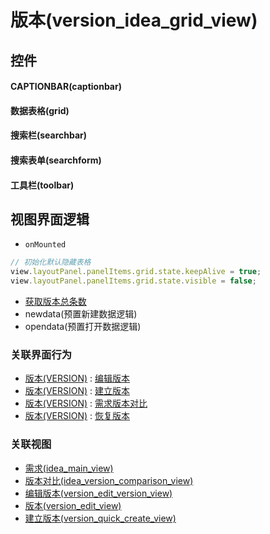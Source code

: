 # 版本(version_idea_grid_view)  <!-- {docsify-ignore-all} -->



## 控件
#### CAPTIONBAR(captionbar)
#### 数据表格(grid)
#### 搜索栏(searchbar)
#### 搜索表单(searchform)
#### 工具栏(toolbar)

## 视图界面逻辑
* `onMounted`
```javascript
// 初始化默认隐藏表格
view.layoutPanel.panelItems.grid.state.keepAlive = true;
view.layoutPanel.panelItems.grid.state.visible = false;
```
  * [获取版本总条数](module/Base/version/uilogic/get_version_total)
  * newdata(预置新建数据逻辑)
  * opendata(预置打开数据逻辑)


### 关联界面行为
  * [版本(VERSION)](module/Base/version) : [编辑版本](module/Base/version#界面行为)
  * [版本(VERSION)](module/Base/version) : [建立版本](module/Base/version#界面行为)
  * [版本(VERSION)](module/Base/version) : [需求版本对比](module/Base/version#界面行为)
  * [版本(VERSION)](module/Base/version) : [恢复版本](module/Base/version#界面行为)

### 关联视图
  * [需求(idea_main_view)](app/view/idea_main_view)
  * [版本对比(idea_version_comparison_view)](app/view/idea_version_comparison_view)
  * [编辑版本(version_edit_version_view)](app/view/version_edit_version_view)
  * [版本(version_edit_view)](app/view/version_edit_view)
  * [建立版本(version_quick_create_view)](app/view/version_quick_create_view)

<script>
 const { createApp } = Vue
  createApp({
    data() {
      return {

      }
    }
  }).use(ElementPlus).mount('#app')
</script>